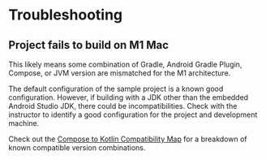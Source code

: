 # Troubleshooting

## Project fails to build on M1 Mac
This likely means some combination of Gradle, Android Gradle Plugin, Compose, or JVM version are mismatched for the M1 architecture.

The default configuration of the sample project is a known good configuration.
However, if building with a JDK other than the embedded Android Studio JDK, there could be incompatibilities.
Check with the instructor to identify a good configuration for the project and development machine.

Check out the [Compose to Kotlin Compatibility Map](https://developer.android.com/jetpack/androidx/releases/compose-kotlin)
for a breakdown of known compatible version combinations.